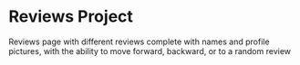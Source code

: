 # Reviews Project

Reviews page with different reviews complete with names and profile pictures, with the ability to move forward, backward, or to a random review
